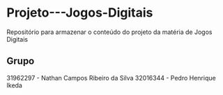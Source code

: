 # Projeto---Jogos-Digitais
Repositório para armazenar o conteúdo do projeto da matéria de Jogos Digitais

## Grupo
31962297 - Nathan Campos Ribeiro da Silva
32016344 - Pedro Henrique Ikeda

